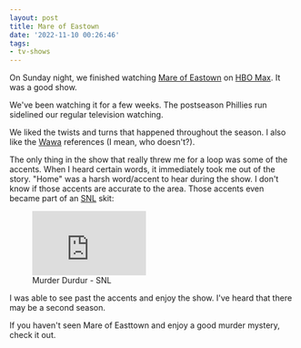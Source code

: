 ```yaml
---
layout: post
title: Mare of Eastown
date: '2022-11-10 00:26:46'
tags:
- tv-shows
---
```


On Sunday night, we finished watching [Mare of Eastown](https://en.wikipedia.org/wiki/Mare_of_Easttown) on [HBO Max](https://www.hbomax.com). It was a good show.

We've been watching it for a few weeks. The postseason Phillies run sidelined our regular television watching.

We liked the twists and turns that happened throughout the season. I also like the [Wawa](https://www.wawa.com) references (I mean, who doesn't?).

The only thing in the show that really threw me for a loop was some of the accents. When I heard certain words, it immediately took me out of the story. "Home" was a harsh word/accent to hear during the show. I don't know if those accents are accurate to the area. Those accents even became part of an [SNL](https://www.nbc.com/saturday-night-live/episodes) skit: &nbsp;

<figure class="kg-card kg-embed-card kg-card-hascaption"><iframe width="200" height="113" src="https://www.youtube.com/embed/qaKZi6p6sxg?feature=oembed" frameborder="0" allow="accelerometer; autoplay; clipboard-write; encrypted-media; gyroscope; picture-in-picture" allowfullscreen title="Murdur Durdur - SNL"></iframe><figcaption>Murder Durdur - SNL</figcaption></figure>

I was able to see past the accents and enjoy the show. I've heard that there may be a second season.

If you haven't seen Mare of Easttown and enjoy a good murder mystery, check it out. &nbsp;

